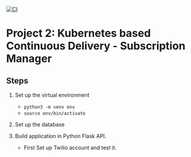 [![CI](https://github.com/nogibjj/python-template/actions/workflows/cicd.yml/badge.svg)](https://github.com/nogibjj/python-template/actions/workflows/cicd.yml)
# Project 2: Kubernetes based Continuous Delivery - Subscription Manager

## Steps

1. Set up the virtual environment
    * `python3 -m venv env`
    * `source env/bin/activate`

2. Set up the database

3. Build application in Python Flask API.
    * First Set up Twilio account and test it.



